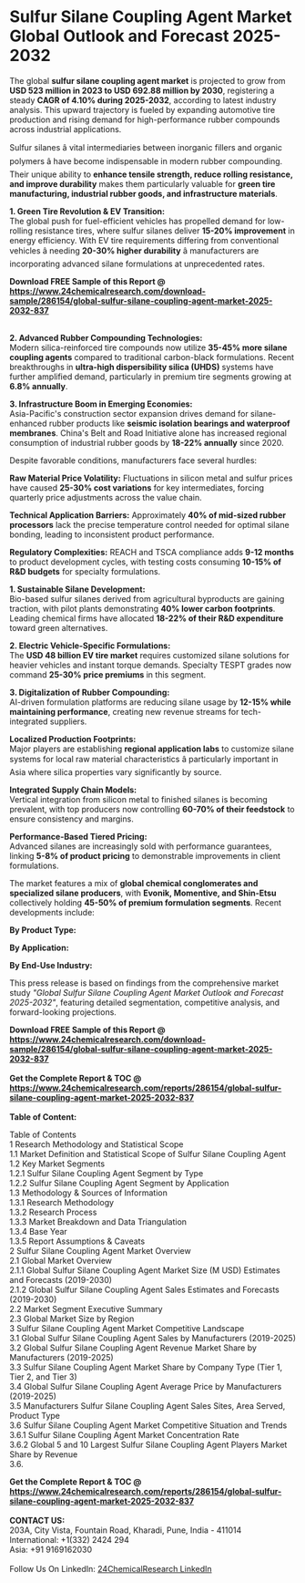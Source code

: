 <h1>Sulfur Silane Coupling Agent Market Global Outlook and Forecast 2025-2032</h1><p>The global <strong>sulfur silane coupling agent market</strong> is projected to grow from <strong>USD 523 million in 2023 to USD 692.88 million by 2030</strong>, registering a steady <strong>CAGR of 4.10% during 2025-2032</strong>, according to latest industry analysis. This upward trajectory is fueled by expanding automotive tire production and rising demand for high-performance rubber compounds across industrial applications.</p><p>Sulfur silanes â vital intermediaries between inorganic fillers and organic polymers â have become indispensable in modern rubber compounding. Their unique ability to <strong>enhance tensile strength, reduce rolling resistance, and improve durability</strong> makes them particularly valuable for <strong>green tire manufacturing, industrial rubber goods, and infrastructure materials</strong>.</p><p><strong>1. Green Tire Revolution &amp; EV Transition:</strong><br>
The global push for fuel-efficient vehicles has propelled demand for low-rolling resistance tires, where sulfur silanes deliver <strong>15-20% improvement</strong> in energy efficiency. With EV tire requirements differing from conventional vehicles â needing <strong>20-30% higher durability</strong> â manufacturers are incorporating advanced silane formulations at unprecedented rates.</p><div><b>Download FREE Sample of this Report @ 
            <a href="https://www.24chemicalresearch.com/download-sample/286154/global-sulfur-silane-coupling-agent-market-2025-2032-837">
            https://www.24chemicalresearch.com/download-sample/286154/global-sulfur-silane-coupling-agent-market-2025-2032-837</a></b></div><br><p><strong>2. Advanced Rubber Compounding Technologies:</strong><br>
Modern silica-reinforced tire compounds now utilize <strong>35-45% more silane coupling agents</strong> compared to traditional carbon-black formulations. Recent breakthroughs in <strong>ultra-high dispersibility silica (UHDS)</strong> systems have further amplified demand, particularly in premium tire segments growing at <strong>6.8% annually</strong>.</p><p><strong>3. Infrastructure Boom in Emerging Economies:</strong><br>
Asia-Pacific's construction sector expansion drives demand for silane-enhanced rubber products like <strong>seismic isolation bearings and waterproof membranes</strong>. China's Belt and Road Initiative alone has increased regional consumption of industrial rubber goods by <strong>18-22% annually</strong> since 2020.</p><p>Despite favorable conditions, manufacturers face several hurdles:</p><p><strong>Raw Material Price Volatility:</strong> Fluctuations in silicon metal and sulfur prices have caused <strong>25-30% cost variations</strong> for key intermediates, forcing quarterly price adjustments across the value chain.</p><p><strong>Technical Application Barriers:</strong> Approximately <strong>40% of mid-sized rubber processors</strong> lack the precise temperature control needed for optimal silane bonding, leading to inconsistent product performance.</p><p><strong>Regulatory Complexities:</strong> REACH and TSCA compliance adds <strong>9-12 months</strong> to product development cycles, with testing costs consuming <strong>10-15% of R&amp;D budgets</strong> for specialty formulations.</p><p><strong>1. Sustainable Silane Development:</strong><br>
Bio-based sulfur silanes derived from agricultural byproducts are gaining traction, with pilot plants demonstrating <strong>40% lower carbon footprints</strong>. Leading chemical firms have allocated <strong>18-22% of their R&amp;D expenditure</strong> toward green alternatives.</p><p><strong>2. Electric Vehicle-Specific Formulations:</strong><br>
The <strong>USD 48 billion EV tire market</strong> requires customized silane solutions for heavier vehicles and instant torque demands. Specialty TESPT grades now command <strong>25-30% price premiums</strong> in this segment.</p><p><strong>3. Digitalization of Rubber Compounding:</strong><br>
AI-driven formulation platforms are reducing silane usage by <strong>12-15% while maintaining performance</strong>, creating new revenue streams for tech-integrated suppliers.</p><p><strong>Localized Production Footprints:</strong><br>
	Major players are establishing <strong>regional application labs</strong> to customize silane systems for local raw material characteristics â particularly important in Asia where silica properties vary significantly by source.</p><p><strong>Integrated Supply Chain Models:</strong><br>
	Vertical integration from silicon metal to finished silanes is becoming prevalent, with top producers now controlling <strong>60-70% of their feedstock</strong> to ensure consistency and margins.</p><p><strong>Performance-Based Tiered Pricing:</strong><br>
	Advanced silanes are increasingly sold with performance guarantees, linking <strong>5-8% of product pricing</strong> to demonstrable improvements in client formulations.</p><p>The market features a mix of <strong>global chemical conglomerates and specialized silane producers</strong>, with <strong>Evonik, Momentive, and Shin-Etsu</strong> collectively holding <strong>45-50% of premium formulation segments</strong>. Recent developments include:</p><p><strong>By Product Type:</strong></p><p><strong>By Application:</strong></p><p><strong>By End-Use Industry:</strong></p><p>This press release is based on findings from the comprehensive market study <em>"Global Sulfur Silane Coupling Agent Market Outlook and Forecast 2025-2032"</em>, featuring detailed segmentation, competitive analysis, and forward-looking projections.</p><div><b>Download FREE Sample of this Report @ 
            <a href="https://www.24chemicalresearch.com/download-sample/286154/global-sulfur-silane-coupling-agent-market-2025-2032-837">
            https://www.24chemicalresearch.com/download-sample/286154/global-sulfur-silane-coupling-agent-market-2025-2032-837</a></b></div><br><div><b>Get the Complete Report & TOC @ 
            <a href="https://www.24chemicalresearch.com/reports/286154/global-sulfur-silane-coupling-agent-market-2025-2032-837">
            https://www.24chemicalresearch.com/reports/286154/global-sulfur-silane-coupling-agent-market-2025-2032-837</a></b></div><br>
            <b>Table of Content:</b><p>Table of Contents<br />
1 Research Methodology and Statistical Scope<br />
1.1 Market Definition and Statistical Scope of Sulfur Silane Coupling Agent<br />
1.2 Key Market Segments<br />
1.2.1 Sulfur Silane Coupling Agent Segment by Type<br />
1.2.2 Sulfur Silane Coupling Agent Segment by Application<br />
1.3 Methodology & Sources of Information<br />
1.3.1 Research Methodology<br />
1.3.2 Research Process<br />
1.3.3 Market Breakdown and Data Triangulation<br />
1.3.4 Base Year<br />
1.3.5 Report Assumptions & Caveats<br />
2 Sulfur Silane Coupling Agent Market Overview<br />
2.1 Global Market Overview<br />
2.1.1 Global Sulfur Silane Coupling Agent Market Size (M USD) Estimates and Forecasts (2019-2030)<br />
2.1.2 Global Sulfur Silane Coupling Agent Sales Estimates and Forecasts (2019-2030)<br />
2.2 Market Segment Executive Summary<br />
2.3 Global Market Size by Region<br />
3 Sulfur Silane Coupling Agent Market Competitive Landscape<br />
3.1 Global Sulfur Silane Coupling Agent Sales by Manufacturers (2019-2025)<br />
3.2 Global Sulfur Silane Coupling Agent Revenue Market Share by Manufacturers (2019-2025)<br />
3.3 Sulfur Silane Coupling Agent Market Share by Company Type (Tier 1, Tier 2, and Tier 3)<br />
3.4 Global Sulfur Silane Coupling Agent Average Price by Manufacturers (2019-2025)<br />
3.5 Manufacturers Sulfur Silane Coupling Agent Sales Sites, Area Served, Product Type<br />
3.6 Sulfur Silane Coupling Agent Market Competitive Situation and Trends<br />
3.6.1 Sulfur Silane Coupling Agent Market Concentration Rate<br />
3.6.2 Global 5 and 10 Largest Sulfur Silane Coupling Agent Players Market Share by Revenue<br />
3.6.</p><div><b>Get the Complete Report & TOC @ 
            <a href="https://www.24chemicalresearch.com/reports/286154/global-sulfur-silane-coupling-agent-market-2025-2032-837">
            https://www.24chemicalresearch.com/reports/286154/global-sulfur-silane-coupling-agent-market-2025-2032-837</a></b></div><br><b>CONTACT US:</b><br>
            203A, City Vista, Fountain Road, Kharadi, Pune, India - 411014<br>
            International: +1(332) 2424 294<br>
            Asia: +91 9169162030 <br><br>
            Follow Us On LinkedIn: <a href="https://www.linkedin.com/company/24chemicalresearch/">24ChemicalResearch LinkedIn</a>